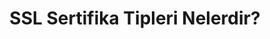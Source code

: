 ---
layout: post
title: SSL Sertifika Tipleri Nelerdir?
ext-url: https://medium.com/@gokhansengun/ssl-sertifika-tipleri-nelerdir-3427bcd4a576
lang: tr
medium: yes
---